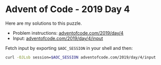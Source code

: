 # Advent of Code - 2019 Day 4
Here are my solutions to this puzzle.

* Problem instructions: [adventofcode.com/2019/day/4](https://adventofcode.com/2019/day/4)
* Input: [adventofcode.com/2019/day/4/input](https://adventofcode.com/2019/day/4/input)

Fetch input by exporting `$AOC_SESSION` in your shell and then:
```bash
curl -OJLsb session=$AOC_SESSION adventofcode.com/2019/day/4/input
```
